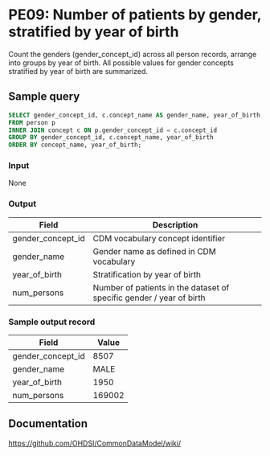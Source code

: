 # PE09: Number of patients by gender, stratified by year of birth

Count the genders (gender_concept_id) across all person records, arrange into groups by year of birth. All possible values for gender concepts stratified by year of birth are summarized.

## Sample query
```sql
SELECT gender_concept_id, c.concept_name AS gender_name, year_of_birth, COUNT(p.person_id) AS num_persons
FROM person p
INNER JOIN concept c ON p.gender_concept_id = c.concept_id
GROUP BY gender_concept_id, c.concept_name, year_of_birth
ORDER BY concept_name, year_of_birth;
```

### Input

None

### Output

|  Field |  Description |
| --- | --- |
|  gender_concept_id |  CDM vocabulary concept identifier |
|  gender_name |  Gender name as defined in CDM vocabulary |
|  year_of_birth |  Stratification by year of birth |
|  num_persons |  Number of patients in the dataset of specific gender / year of birth |

### Sample output record

|  Field |  Value |
| --- | --- |
|  gender_concept_id |  8507 |
|  gender_name |  MALE |
|  year_of_birth |  1950 |
|  num_persons |  169002 |


## Documentation
https://github.com/OHDSI/CommonDataModel/wiki/
